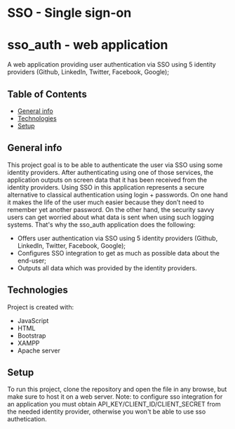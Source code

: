 # SSO - Single sign-on
# sso_auth - web application
A web application providing user authentication via SSO using 5 identity providers (Github, LinkedIn, Twitter, Facebook, Google);


## Table of Contents
* [General info](#general-info)
* [Technologies](#technologies)
* [Setup](#setup)
## General info
This project goal is to be able to authenticate the user via SSO using some identity providers. After authenticating using one of those services, the
application outputs on screen data that it has been received from the identity providers. Using SSO in this application represents a secure alternative to classical authentication using login + passwords. On one hand it makes the life of the user much easier because they don’t need to remember yet another password. On the other hand, the security savvy users can get worried about what data is sent when using such logging systems. That's why the sso_auth application does the following:
* Offers user authentication via SSO using 5 identity providers (Github, LinkedIn, Twitter, Facebook, Google);
* Configures SSO integration to get as much as possible data about the end-user;
* Outputs all data which was provided by the identity providers.
## Technologies
Project is created with:
* JavaScript
* HTML
* Bootstrap
* XAMPP
* Apache server
## Setup
To run this project, clone the repository and open the file in any browse, but make sure to host it on a web server.
Note: to configure sso integration for an application you must obtain API_KEY/CLIENT_ID/CLIENT_SECRET from the needed identity provider, otherwise you won't be able to use sso authetication.
